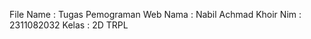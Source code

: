 File Name  : Tugas Pemograman Web 
Nama       : Nabil Achmad Khoir
Nim        : 2311082032
Kelas      : 2D TRPL
